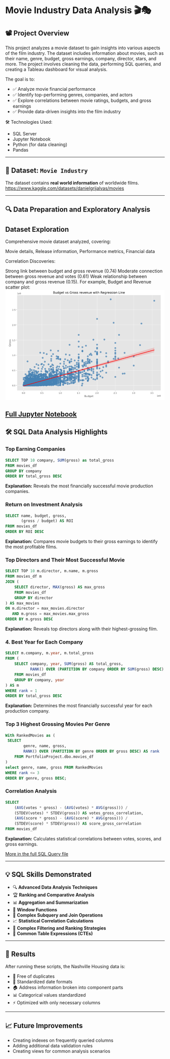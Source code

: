 
# Movie Industry Data Analysis 🎬🎭

## 📽️ Project Overview
This project analyzes a movie dataset to gain insights into various aspects of the film industry. The dataset includes information about movies, such as their name, genre, budget, gross earnings, company, director, stars, and more. The project involves cleaning the data, performing SQL queries, and creating a Tableau dashboard for visual analysis.

The goal is to:
- ✅ Analyze movie financial performance 
- ✅ Identify top-performing genres, companies, and actors
- ✅ Explore correlations between movie ratings, budgets, and gross earnings
- ✅ Provide data-driven insights into the film industry

🛠️ Technologies Used:
- SQL Server
- Jupyter Notebook
- Python (for data cleaning)
- Pandas
---

## 📂 Dataset: `Movie Industry` 
The dataset contains **real world information** of worldwide films. https://www.kaggle.com/datasets/danielgrijalvas/movies

---

## 🔍 Data Preparation and Exploratory Analysis
## Dataset Exploration
Comprehensive movie dataset analyzed, covering:

Movie details, Release information, Performance metrics, Financial data

Correlation Discoveries:

Strong link between budget and gross revenue (0.74)
Moderate connection between gross revenue and votes (0.61)
Weak relationship between company and gross revenue (0.15).
For example, Budget and Revenue scatter plot:
![Exapmle](jupyternotebookplt.png)

[Full Jupyter Notebook](film_industry_data.ipynb)
---

## 🛠️ SQL Data Analysis Highlights

### Top Earning Companies
```sql
SELECT TOP 10 company, SUM(gross) as total_gross
FROM movies_df
GROUP BY company 
ORDER BY total_gross DESC
```
**Explanation:** Reveals the most financially successful movie production companies.

### Return on Investment Analysis
```sql
SELECT name, budget, gross, 
       (gross / budget) AS ROI
FROM movies_df 
ORDER BY ROI DESC
```
**Explanation:** Compares movie budgets to their gross earnings to identify the most profitable films.

### Top Directors and Their Most Successful Movie
```sql
SELECT TOP 10 m.director, m.name, m.gross 
FROM movies_df m
JOIN (
    SELECT director, MAX(gross) AS max_gross 
    FROM movies_df 
    GROUP BY director
) AS max_movies
ON m.director = max_movies.director 
   AND m.gross = max_movies.max_gross
ORDER BY m.gross DESC
```
**Explanation:** Reveals top directors along with their highest-grossing film.

### 4. Best Year for Each Company
```sql
SELECT m.company, m.year, m.total_gross
FROM (
    SELECT company, year, SUM(gross) AS total_gross,
           RANK() OVER (PARTITION BY company ORDER BY SUM(gross) DESC) AS rank
    FROM movies_df
    GROUP BY company, year
) AS m
WHERE rank = 1
ORDER BY total_gross DESC
```
**Explanation:** Determines the most financially successful year for each production company.

### Top 3 Highest Grossing Movies Per Genre
```sql
With RankedMovies as (
 SELECT 
        genre, name, gross,
        RANK() OVER (PARTITION BY genre ORDER BY gross DESC) AS rank
    FROM PortfolioProject.dbo.movies_df
)
select genre, name, gross FROM RankedMovies
WHERE rank <= 3
ORDER BY genre, gross DESC;
```

### Correlation Analysis
```sql
SELECT 
    (AVG(votes * gross) - (AVG(votes) * AVG(gross))) /
    (STDEV(votes) * STDEV(gross)) AS votes_gross_correlation,
    (AVG(score * gross) - (AVG(score) * AVG(gross))) /
    (STDEV(score) * STDEV(gross)) AS score_gross_correlation
FROM movies_df
```
**Explanation:** Calculates statistical correlations between votes, scores, and gross earnings.

[More in the full SQL Query file](film_industry_dataset_querys.sql)

---

## 💡 SQL Skills Demonstrated
- 🔍 **Advanced Data Analysis Techniques**
- 🏆 **Ranking and Comparative Analysis**
- 📊 **Aggregation and Summarization**
- 🔢 **Window Functions**
- 🤝 **Complex Subquery and Join Operations**
- 📈 **Statistical Correlation Calculations**
- 🧩 **Complex Filtering and Ranking Strategies**
- 📑 **Common Table Expressions (CTEs)**

---

## 🔄 Results
After running these scripts, the Nashville Housing data is:
- 🧹 Free of duplicates
- 📆 Standardized date formats
- 🏠 Address information broken into component parts
- 📊 Categorical values standardized
- ⚡ Optimized with only necessary columns

---

## 📈 Future Improvements
- Creating indexes on frequently queried columns
- Adding additional data validation rules
- Creating views for common analysis scenarios
